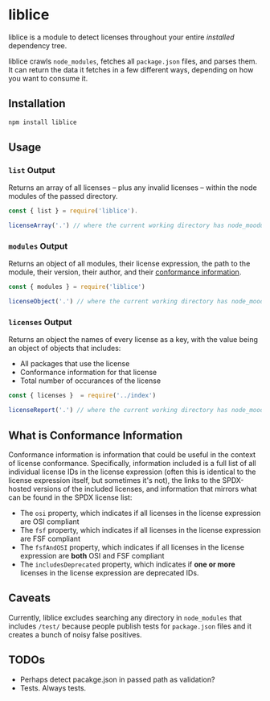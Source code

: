 # liblice

liblice is a module to detect licenses throughout your entire _installed_ dependency tree.

liblice crawls `node_modules`, fetches all `package.json` files, and parses them. It can return the data it fetches in a few different ways, depending on how you want to consume it.

## Installation

```bash
npm install liblice
```

## Usage

### `list` Output

Returns an array of all licenses – plus any invalid licenses – within the node modules of the passed directory.

```js
const { list } = require('liblice').

licenseArray('.') // where the current working directory has node_moodules
```

### `modules` Output

Returns an object of all modules, their license expression, the path to the module, their version, their author, and their [conformance information](#what-is-conformance-information).

```js
const { modules } = require('liblice')

licenseObject('.') // where the current working directory has node_moodules
```

### `licenses` Output

Returns an object the names of every license as a key, with the value being an object of objects that includes:

- All packages that use the license
- Conformance information for that license
- Total number of occurances of the license

```js
const { licenses }  = require('../index')

licenseReport('.') // where the current working directory has node_moodules
```

## What is Conformance Information

Conformance information is information that could be useful in the context of license conformance. Specifically, information included is a full list of all individual license IDs in the license expression (often this is identical to the license expression itself, but sometimes it's not), the links to the SPDX-hosted versions of the included licenses, and information that mirrors what can be found in the SPDX license list:

- The `osi` property, which indicates if all licenses in the license expression are OSI compliant
- The `fsf` property, which indicates if all licenses in the license expression are FSF compliant
- The `fsfAndOSI` property, which indicates if all licenses in the license expression are **both** OSI and FSF compliant
- The `includesDeprecated` property, which indicates if **one or more** licenses in the license expression are deprecated IDs.

## Caveats

Currently, liblice excludes searching any directory in `node_modules` that includes `/test/` because people publish tests for `package.json` files and it creates a bunch of noisy false positives.

## TODOs

- Perhaps detect pacakge.json in passed path as validation?
- Tests. Always tests.
